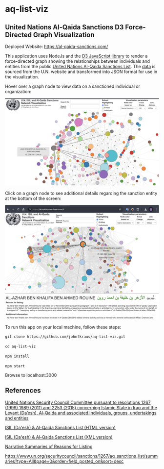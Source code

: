 # aq-list-viz

## United Nations Al-Qaida Sanctions D3 Force-Directed Graph Visualization

Deployed Website: https://al-qaida-sanctions.com/

This application uses NodeJs and the [D3 JavaScript library](https://d3js.org/) to render a force-directed graph showing the relationships between individuals and entities from the public [United Nations Al-Qaida Sanctions List](https://www.un.org/securitycouncil/sanctions/1267). The [data](data/AQList.xml)
 is sourced from the U.N. website and transformed into JSON format for use in the visualization.

Hover over a graph node to view data on a sanctioned individual or organization:

![Hover over a node](./images/nusrat.png)

Click on a graph node to see additional details regarding the sanction entity at the bottom of the screen:

![Click on a node](./images/al-qaida-sanctions-rouine.png)

To run this app on your local machine, follow these steps:

```shell
git clone https://github.com/johnfkraus/aq-list-viz.git

cd aq-list-viz

npm install

npm start
```
Browse to localhost:3000

## References

[United Nations Security Council Committee pursuant to resolutions 1267 (1999) 1989 (2011) and 2253 (2015) concerning Islamic State in Iraq and the Levant (Da’esh), Al-Qaida and associated individuals, groups, undertakings and entities](https://www.un.org/securitycouncil/sanctions/1267)


[ISIL (Da'esh) & Al-Qaida Sanctions List (HTML version)](
https://scsanctions.un.org/kh3uqen-al-qaida.html
)

[ISIL (Da'esh) & Al-Qaida Sanctions List (XML version)](
https://scsanctions.un.org/1z134en-al-qaida.xml
)



[Narrative Summaries of Reasons for Listing](
https://www.un.org/securitycouncil/sanctions/1267/aq_sanctions_list/summaries?type=All&page=4&order=field_posted_on&sort=desc)

https://www.un.org/securitycouncil/sanctions/1267/aq_sanctions_list/summaries?type=All&page=0&order=field_posted_on&sort=desc


